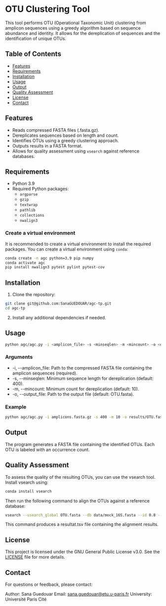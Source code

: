 # OTU Clustering Tool

This tool performs OTU (Operational Taxonomic Unit) clustering from amplicon sequences using a greedy algorithm based on sequence abundance and identity. It allows for the dereplication of sequences and the identification of unique OTUs.

## Table of Contents
- [Features](#features)
- [Requirements](#requirements)
- [Installation](#installation)
- [Usage](#usage)
- [Output](#output)
- [Quality Assessment](#quality-assessment)
- [License](#license)
- [Contact](#contact)

## Features
- Reads compressed FASTA files (.fasta.gz).
- Dereplicates sequences based on length and count.
- Identifies OTUs using a greedy clustering approach.
- Outputs results in a FASTA format.
- Allows for quality assessment using `vsearch` against reference databases.

## Requirements
- Python 3.9
- Required Python packages:
  - `argparse`
  - `gzip`
  - `textwrap`
  - `pathlib`
  - `collections`
  - `nwalign3`

### Create a virtual environment
It is recommended to create a virtual environment to install the required packages. You can create a virtual environment using `conda`:
```bash
conda create -n agc python=3.9 pip numpy
conda activate agc
pip install nwalign3 pytest pylint pytest-cov
```

## Installation
1. Clone the repository:
```bash
git clone git@github.com:SanaGUEDOUAR/agc-tp.git
cd agc-tp
```

2. Install any additional dependencies if needed.

## Usage
```bash
python agc/agc.py -i <amplicon_file> -s <minseqlen> -m <mincount> -o <output_file>
```
### Arguments
- -i, --amplicon_file: Path to the compressed FASTA file containing the amplicon sequences (required).
- -s, --minseqlen: Minimum sequence length for dereplication (default: 400).
- -m, --mincount: Minimum count for dereplication (default: 10).
- -o, --output_file: Path to the output file (default: OTU.fasta).

### Example
```bash
python agc/agc.py -i amplicons.fasta.gz -s 400 -m 10 -o results/OTU.fasta
```

## Output
The program generates a FASTA file containing the identified OTUs. Each OTU is labeled with an occurrence count.

## Quality Assessment
To assess the quality of the resulting OTUs, you can use the vsearch tool. Install vsearch using:
```bash
conda install vsearch
```
Then run the following command to align the OTUs against a reference database:
```bash
vsearch --usearch_global OTU.fasta --db data/mock_16S.fasta --id 0.8 --blast6out results/resultat.tsv
```
This command produces a resultat.tsv file containing the alignment results.

## License
This project is licensed under the GNU General Public License v3.0. See the [LICENSE](https://www.gnu.org/licenses/gpl-3.0.html) file for more details.

## Contact
For questions or feedback, please contact:

Author: Sana Guedouar
Email: [sana.guedouar@etu.u-paris.fr](mailto:sana.guedouar@etu.u-paris.fr)
University: Université Paris Cité
